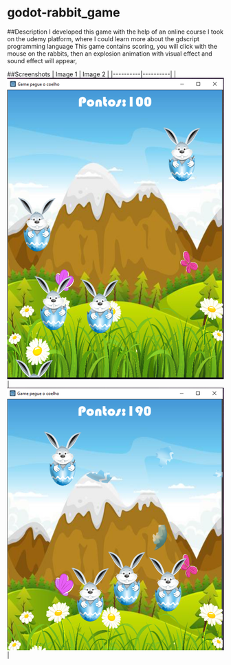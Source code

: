 # godot-rabbit_game
##Description
I developed this game with the help of an online course I took on the udemy platform, where I could learn more about the gdscript programming language
This game contains scoring, you will click with the mouse on the rabbits, then an explosion animation with visual effect and sound effect will appear,

##Screenshots
| Image 1 | Image 2 |
|----------|----------|
| ![App Screenshot](screenshot/rabbit.png) |![App Screenshot](screenshot/rabbit1.png) |
